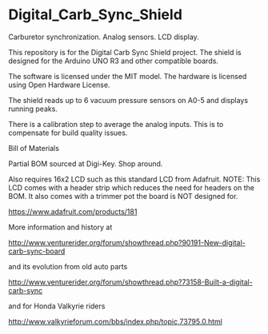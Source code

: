 Digital_Carb_Sync_Shield
========================

Carburetor synchronization. Analog sensors. LCD display.

This repository is for the Digital Carb Sync Shield project. The shield is designed for the Arduino UNO R3
and other compatible boards.

The software is licensed under the MIT model.
The hardware is licensed using Open Hardware License.

The shield reads up to 6 vacuum pressure sensors on A0-5 and displays running peaks.

There is a calibration step to average the analog inputs. This is to compensate for build quality issues.

Bill of Materials

Partial BOM sourced at Digi-Key. Shop around.

Also requires 16x2 LCD such as this standard LCD from Adafruit. NOTE:
This LCD comes with a header strip which reduces the need for headers on
the BOM. It also comes with a trimmer pot the board is NOT designed for.

https://www.adafruit.com/products/181

More information and history at

http://www.venturerider.org/forum/showthread.php?90191-New-digital-carb-sync-board

and its evolution from old auto parts

http://www.venturerider.org/forum/showthread.php?73158-Built-a-digital-carb-sync

and for Honda Valkyrie riders

http://www.valkyrieforum.com/bbs/index.php/topic,73795.0.html
